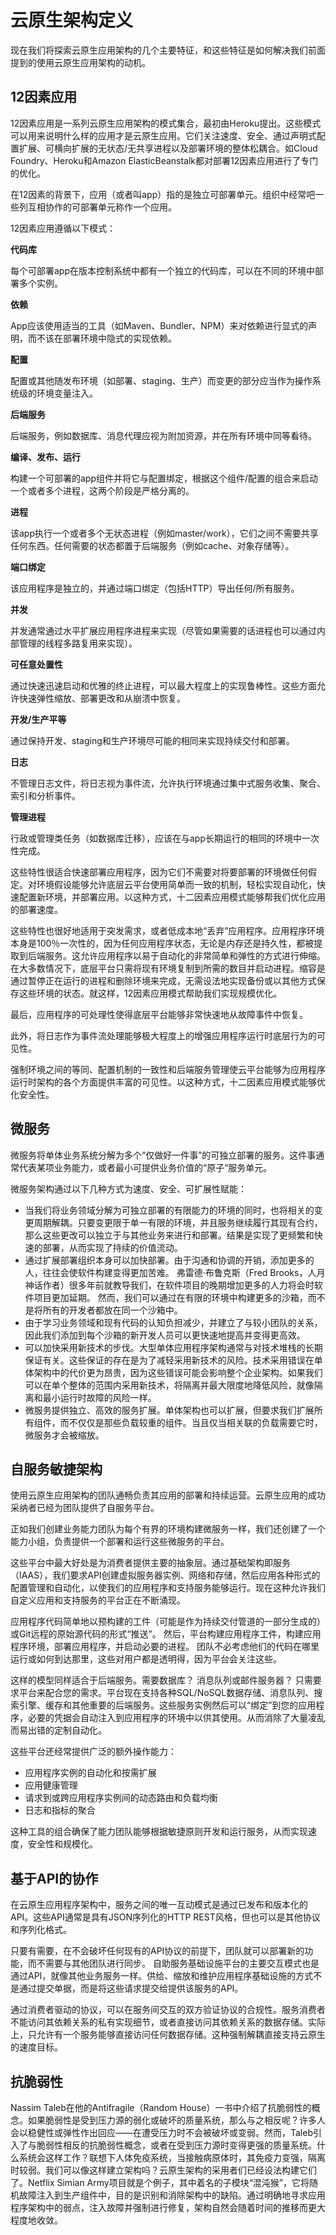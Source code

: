 # 云原生架构定义

现在我们将探索云原生应用架构的几个主要特征，和这些特征是如何解决我们前面提到的使用云原生应用架构的动机。

## 12因素应用

12因素应用是一系列云原生应用架构的模式集合，最初由Heroku提出。这些模式可以用来说明什么样的应用才是云原生应用。它们关注速度、安全、通过声明式配置扩展、可横向扩展的无状态/无共享进程以及部署环境的整体松耦合。如Cloud Foundry、Heroku和Amazon ElasticBeanstalk都对部署12因素应用进行了专门的优化。

在12因素的背景下，应用（或者叫app）指的是独立可部署单元。组织中经常吧一些列互相协作的可部署单元称作一个应用。

12因素应用遵循以下模式：

**代码库**

每个可部署app在版本控制系统中都有一个独立的代码库，可以在不同的环境中部署多个实例。

**依赖**

App应该使用适当的工具（如Maven、Bundler、NPM）来对依赖进行显式的声明，而不该在部署环境中隐式的实现依赖。

**配置**

配置或其他随发布环境（如部署、staging、生产）而变更的部分应当作为操作系统级的环境变量注入。

**后端服务**

后端服务，例如数据库、消息代理应视为附加资源，并在所有环境中同等看待。

**编译、发布、运行**

构建一个可部署的app组件并将它与配置绑定，根据这个组件/配置的组合来启动一个或者多个进程，这两个阶段是严格分离的。

**进程**

该app执行一个或者多个无状态进程（例如master/work），它们之间不需要共享任何东西。任何需要的状态都置于后端服务（例如cache、对象存储等）。

**端口绑定**

该应用程序是独立的，并通过端口绑定（包括HTTP）导出任何/所有服务。

**并发**

并发通常通过水平扩展应用程序进程来实现（尽管如果需要的话进程也可以通过内部管理的线程多路复用来实现）。

**可任意处置性**

通过快速迅速启动和优雅的终止进程，可以最大程度上的实现鲁棒性。这些方面允许快速弹性缩放、部署更改和从崩溃中恢复。

**开发/生产平等**

通过保持开发、staging和生产环境尽可能的相同来实现持续交付和部署。

**日志**

不管理日志文件，将日志视为事件流，允许执行环境通过集中式服务收集、聚合、索引和分析事件。

**管理进程**

行政或管理类任务（如数据库迁移），应该在与app长期运行的相同的环境中一次性完成。

这些特性很适合快速部署应用程序，因为它们不需要对将要部署的环境做任何假定。对环境假设能够允许底层云平台使用简单而一致的机制，轻松实现自动化，快速配置新环境，并部署应用。以这种方式，十二因素应用模式能够帮我们优化应用的部署速度。

这些特性也很好地适用于突发需求，或者低成本地“丢弃”应用程序。应用程序环境本身是100％一次性的，因为任何应用程序状态，无论是内存还是持久性，都被提取到后端服务。这允许应用程序以易于自动化的非常简单和弹性的方式进行伸缩。在大多数情况下，底层平台只需将现有环境复制到所需的数目并启动进程。缩容是通过暂停正在运行的进程和删除环境来完成，无需设法地实现备份或以其他方式保存这些环境的状态。就这样，12因素应用模式帮助我们实现规模优化。

最后，应用程序的可处理性使得底层平台能够非常快速地从故障事件中恢复。

此外，将日志作为事件流处理能够极大程度上的增强应用程序运行时底层行为的可见性。

强制环境之间的等同、配置机制的一致性和后端服务管理使云平台能够为应用程序运行时架构的各个方面提供丰富的可见性。以这种方式，十二因素应用模式能够优化安全性。

## 微服务

微服务将单体业务系统分解为多个“仅做好一件事”的可独立部署的服务。这件事通常代表某项业务能力，或者最小可提供业务价值的“原子“服务单元。

微服务架构通过以下几种方式为速度、安全、可扩展性赋能：

- 当我们将业务领域分解为可独立部署的有限能力的环境的同时，也将相关的变更周期解耦。只要变更限于单一有限的环境，并且服务继续履行其现有合约，那么这些更改可以独立于与其他业务来进行和部署。结果是实现了更频繁和快速的部署，从而实现了持续的价值流动。
- 通过扩展部署组织本身可以加快部署。由于沟通和协调的开销，添加更多的人，往往会使软件构建变得更加苦难。 弗雷德·布鲁克斯（Fred Brooks，人月神话作者）很多年前就教导我们，在软件项目的晚期增加更多的人力将会时软件项目更加延期。 然而，我们可以通过在有限的环境中构建更多的沙箱，而不是将所有的开发者都放在同一个沙箱中。
- 由于学习业务领域和现有代码的认知负担减少，并建立了与较小团队的关系，因此我们添加到每个沙箱的新开发人员可以更快速地提高并变得更高效。
- 可以加快采用新技术的步伐。大型单体应用程序架构通常与对技术堆栈的长期保证有关。这些保证的存在是为了减轻采用新技术的风险。技术采用错误在单体架构中的代价更为昂贵，因为这些错误可能会影响整个企业架构。如果我们可以在单个整体的范围内采用新技术，将隔离并最大限度地降低风险，就像隔离和最小运行时故障的风险一样。
- 微服务提供独立、高效的服务扩展。单体架构也可以扩展，但要求我们扩展所有组件，而不仅仅是那些负载较重的组件。当且仅当相关联的负载需要它时，微服务才会被缩放。

## 自服务敏捷架构

使用云原生应用架构的团队通畅负责其应用的部署和持续运营。云原生应用的成功采纳者已经为团队提供了自服务平台。

正如我们创建业务能力团队为每个有界的环境构建微服务一样，我们还创建了一个能力小组，负责提供一个部署和运行这些微服务的平台。

这些平台中最大好处是为消费者提供主要的抽象层。通过基础架构即服务（IAAS），我们要求API创建虚拟服务器实例、网络和存储，然后应用各种形式的配置管理和自动化，以使我们的应用程序和支持服务能够运行。现在这种允许我们自定义应用和支持服务的平台正在不断涌现。

应用程序代码简单地以预构建的工件（可能是作为持续交付管道的一部分生成的）或Git远程的原始源代码的形式“推送”。 然后，平台构建应用程序工件，构建应用程序环境，部署应用程序，并启动必要的进程。 团队不必考虑他们的代码在哪里运行或如何到达那里，这些对用户都是透明得，因为平台会关注这些。

这样的模型同样适合于后端服务。需要数据库？ 消息队列或邮件服务器？ 只需要求平台来配合您的需求。平台现在支持各种SQL/NoSQL数据存储、消息队列、搜索引擎、缓存和其他重要的后端服务。这些服务实例然后可以“绑定”到您的应用程序，必要的凭据会自动注入到应用程序的环境中以供其使用。从而消除了大量凌乱而易出错的定制自动化。

这些平台还经常提供广泛的额外操作能力：

- 应用程序实例的自动化和按需扩展
- 应用健康管理
- 请求到或跨应用程序实例间的动态路由和负载均衡
- 日志和指标的聚合

这种工具的组合确保了能力团队能够根据敏捷原则开发和运行服务，从而实现速度，安全性和规模化。

## 基于API的协作

在云原生应用程序架构中，服务之间的唯一互动模式是通过已发布和版本化的API。这些API通常是具有JSON序列化的HTTP REST风格，但也可以是其他协议和序列化格式。

只要有需要，在不会破坏任何现有的API协议的前提下，团队就可以部署新的功能，而不需要与其他团队进行同步。 自助服务基础设施平台的主要交互模式也是通过API，就像其他业务服务一样。供给、缩放和维护应用程序基础设施的方式不是通过提交单据，而是将这些请求提交给提供该服务的API。

通过消费者驱动的协议，可以在服务间交互的双方验证协议的合规性。服务消费者不能访问其依赖关系的私有实现细节，或者直接访问其依赖关系的数据存储。实际上，只允许有一个服务能够直接访问任何数据存储。这种强制解耦直接支持云原生的速度目标。

## 抗脆弱性

Nassim Taleb在他的Antifragile（Random House）一书中介绍了抗脆弱性的概念。如果脆弱性是受到压力源的弱化或破坏的质量系统，那么与之相反呢？许多人会以稳健性或弹性作出回应——在遭受压力时不会被破坏或变弱。然而，Taleb引入了与脆弱性相反的抗脆弱性概念，或者在受到压力源时变得更强的质量系统。什么系统会这样工作？联想下人体免疫系统，当接触病原体时，其免疫力变强，隔离时较弱。我们可以像这样建立架构吗？云原生架构的采用者们已经设法构建它们了。Netflix Simian Army项目就是个例子，其中着名的子模块“混沌猴”，它将随机故障注入到生产组件中，目的是识别和消除架构中的缺陷。通过明确地寻求应用程序架构中的弱点，注入故障并强制进行修复，架构自然会随着时间的推移而更大程度地收敛。